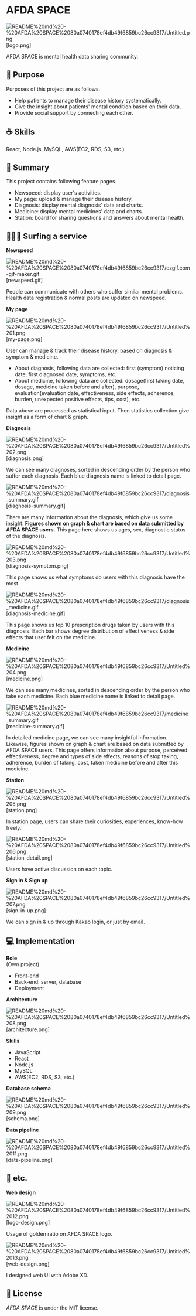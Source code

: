 # AFDA SPACE

![README%20md%20-%20AFDA%20SPACE%2080a0740178ef4db49f6859bc26cc9317/Untitled.png](README%20md%20-%20AFDA%20SPACE%2080a0740178ef4db49f6859bc26cc9317/Untitled.png)[logo.png]

AFDA SPACE is mental health data sharing community.

## 🔫 Purpose

Purposes of this project are as follows.

- Help patients to manage their disease history systematically.
- Give the insight about patients' mental condition based on their data.
- Provide social support by connecting each other.

## ☕ Skills

React, Node.js, MySQL, AWS(EC2, RDS, S3, etc.)

## 👀 Summary

This project contains following feature pages.

- Newspeed: display user's activities.
- My page: upload & manage their disease history.
- Diagnosis: display mental diagnosis' data and charts.
- Medicine: display mental medicines' data and charts.
- Station: board for sharing questions and answers about mental health.

## 🏄🏻‍♂️ Surfing a service

**Newspeed**

![README%20md%20-%20AFDA%20SPACE%2080a0740178ef4db49f6859bc26cc9317/ezgif.com-gif-maker.gif](README%20md%20-%20AFDA%20SPACE%2080a0740178ef4db49f6859bc26cc9317/ezgif.com-gif-maker.gif)[newspeed.gif]

People can communicate with others who suffer similar mental problems. Health data registration & normal posts are updated on newspeed.

**My page**

![README%20md%20-%20AFDA%20SPACE%2080a0740178ef4db49f6859bc26cc9317/Untitled%201.png](README%20md%20-%20AFDA%20SPACE%2080a0740178ef4db49f6859bc26cc9317/Untitled%201.png)[my-page.png]

User can manage & track their disease history, based on diagnosis & symptom & medicine.

- About diagnosis, following data are collected: first (symptom) noticing date, first diagnosed date, symptoms, etc.
- About medicine, following data are collected: dosage(first taking date, dosage, medicine taken before and after), purpose, evaluation(evaluation date, effectiveness, side effects, adherence, burden, unexpected positive effects, tips, cost), etc.

Data above are processed as statistical input. Then statistics collection give insight as a form of chart & graph.

**Diagnosis**

![README%20md%20-%20AFDA%20SPACE%2080a0740178ef4db49f6859bc26cc9317/Untitled%202.png](README%20md%20-%20AFDA%20SPACE%2080a0740178ef4db49f6859bc26cc9317/Untitled%202.png)[diagnosis.png]

We can see many diagnoses, sorted in descending order by the person who suffer each diagnosis. Each blue diagnosis name is linked to detail page.

![README%20md%20-%20AFDA%20SPACE%2080a0740178ef4db49f6859bc26cc9317/diagnosis_summary.gif](README%20md%20-%20AFDA%20SPACE%2080a0740178ef4db49f6859bc26cc9317/diagnosis_summary.gif)[diagnosis-summary.gif]

There are many information about the diagnosis, which give us some insight. **Figures shown on graph & chart are based on data submitted by AFDA SPACE users.** This page here shows us ages, sex, diagnostic status of the diagnosis.

![README%20md%20-%20AFDA%20SPACE%2080a0740178ef4db49f6859bc26cc9317/Untitled%203.png](README%20md%20-%20AFDA%20SPACE%2080a0740178ef4db49f6859bc26cc9317/Untitled%203.png)[diagnosis-symptom.png]

This page shows us what symptoms do users with this diagnosis have the most.

![README%20md%20-%20AFDA%20SPACE%2080a0740178ef4db49f6859bc26cc9317/diagnosis_medicine.gif](README%20md%20-%20AFDA%20SPACE%2080a0740178ef4db49f6859bc26cc9317/diagnosis_medicine.gif)[diagnosis-medicine.gif]

This page shows us top 10 prescription drugs taken by users with this diagnosis. Each bar shows degree distribution of effectiveness & side effects that user felt on the medicine.

**Medicine**

![README%20md%20-%20AFDA%20SPACE%2080a0740178ef4db49f6859bc26cc9317/Untitled%204.png](README%20md%20-%20AFDA%20SPACE%2080a0740178ef4db49f6859bc26cc9317/Untitled%204.png)[medicine.png]

We can see many medicines, sorted in descending order by the person who take each medicine. Each blue medicine name is linked to detail page.

![README%20md%20-%20AFDA%20SPACE%2080a0740178ef4db49f6859bc26cc9317/medicine_summary.gif](README%20md%20-%20AFDA%20SPACE%2080a0740178ef4db49f6859bc26cc9317/medicine_summary.gif)[medicine-summary.gif]

In detailed medicine page, we can see many insightful information. Likewise, figures shown on graph & chart are based on data submitted by AFDA SPACE users. This page offers information about purpose, perceived effectiveness, degree and types of side effects, reasons of stop taking, adherence, burden of taking, cost, taken medicine before and after this medicine.

**Station**

![README%20md%20-%20AFDA%20SPACE%2080a0740178ef4db49f6859bc26cc9317/Untitled%205.png](README%20md%20-%20AFDA%20SPACE%2080a0740178ef4db49f6859bc26cc9317/Untitled%205.png)[station.png]

In station page, users can share their curiosities, experiences, know-how freely.

![README%20md%20-%20AFDA%20SPACE%2080a0740178ef4db49f6859bc26cc9317/Untitled%206.png](README%20md%20-%20AFDA%20SPACE%2080a0740178ef4db49f6859bc26cc9317/Untitled%206.png)[station-detail.png]

Users have active discussion on each topic.

**Sign in & Sign up**

![README%20md%20-%20AFDA%20SPACE%2080a0740178ef4db49f6859bc26cc9317/Untitled%207.png](README%20md%20-%20AFDA%20SPACE%2080a0740178ef4db49f6859bc26cc9317/Untitled%207.png)[sign-in-up.png]

We can sign in & up through Kakao login, or just by email.

## 💻 Implementation

**Role**  
(Own project)

- Front-end
- Back-end: server, database
- Deployment

**Architecture**

![README%20md%20-%20AFDA%20SPACE%2080a0740178ef4db49f6859bc26cc9317/Untitled%208.png](README%20md%20-%20AFDA%20SPACE%2080a0740178ef4db49f6859bc26cc9317/Untitled%208.png)[architecture.png]

**Skills**

- JavaScript
- React
- Node.js
- MySQL
- AWS(EC2, RDS, S3, etc.)

**Database schema**

![README%20md%20-%20AFDA%20SPACE%2080a0740178ef4db49f6859bc26cc9317/Untitled%209.png](README%20md%20-%20AFDA%20SPACE%2080a0740178ef4db49f6859bc26cc9317/Untitled%209.png)[schema.png]

**Data pipeline**

![README%20md%20-%20AFDA%20SPACE%2080a0740178ef4db49f6859bc26cc9317/Untitled%2011.png](README%20md%20-%20AFDA%20SPACE%2080a0740178ef4db49f6859bc26cc9317/Untitled%2011.png)[data-pipeline.png]

## 🌈 etc.

**Web design**

![README%20md%20-%20AFDA%20SPACE%2080a0740178ef4db49f6859bc26cc9317/Untitled%2012.png](README%20md%20-%20AFDA%20SPACE%2080a0740178ef4db49f6859bc26cc9317/Untitled%2012.png)[logo-design.png]

Usage of golden ratio on AFDA SPACE logo.

![README%20md%20-%20AFDA%20SPACE%2080a0740178ef4db49f6859bc26cc9317/Untitled%2013.png](README%20md%20-%20AFDA%20SPACE%2080a0740178ef4db49f6859bc26cc9317/Untitled%2013.png)[web-design.png]

I designed web UI with Adobe XD.

## 📜 License

_AFDA SPACE_ is under the MIT license.
